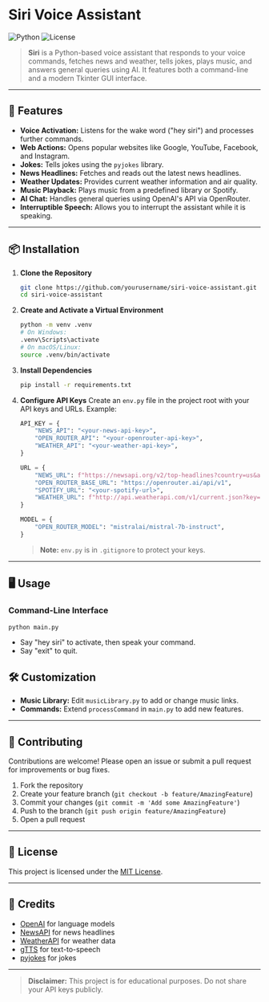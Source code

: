 # Siri Voice Assistant

![Python](https://img.shields.io/badge/Python-3.8%2B-blue)
![License](https://img.shields.io/badge/License-MIT-green)

> **Siri** is a Python-based voice assistant that responds to your voice commands, fetches news and weather, tells jokes, plays music, and answers general queries using AI. It features both a command-line and a modern Tkinter GUI interface.

---

## 🚀 Features
- **Voice Activation:** Listens for the wake word ("hey siri") and processes further commands.
- **Web Actions:** Opens popular websites like Google, YouTube, Facebook, and Instagram.
- **Jokes:** Tells jokes using the `pyjokes` library.
- **News Headlines:** Fetches and reads out the latest news headlines.
- **Weather Updates:** Provides current weather information and air quality.
- **Music Playback:** Plays music from a predefined library or Spotify.
- **AI Chat:** Handles general queries using OpenAI's API via OpenRouter.
- **Interruptible Speech:** Allows you to interrupt the assistant while it is speaking.


---

## 📦 Installation

1. **Clone the Repository**
   ```bash
   git clone https://github.com/yourusername/siri-voice-assistant.git
   cd siri-voice-assistant
   ```

2. **Create and Activate a Virtual Environment**
   ```bash
   python -m venv .venv
   # On Windows:
   .venv\Scripts\activate
   # On macOS/Linux:
   source .venv/bin/activate
   ```

3. **Install Dependencies**
   ```bash
   pip install -r requirements.txt
   ```

4. **Configure API Keys**
   Create an `env.py` file in the project root with your API keys and URLs. Example:
   ```python
   API_KEY = {
       "NEWS_API": "<your-news-api-key>",
       "OPEN_ROUTER_API": "<your-openrouter-api-key>",
       "WEATHER_API": "<your-weather-api-key>",
   }

   URL = {
       "NEWS_URL": f"https://newsapi.org/v2/top-headlines?country=us&apiKey={API_KEY['NEWS_API']}",
       "OPEN_ROUTER_BASE_URL": "https://openrouter.ai/api/v1",
       "SPOTIFY_URL": "<your-spotify-url>",
       "WEATHER_URL": f"http://api.weatherapi.com/v1/current.json?key={API_KEY['WEATHER_API']}&q=New Delhi&aqi=yes"
   }

   MODEL = {
       "OPEN_ROUTER_MODEL": "mistralai/mistral-7b-instruct",
   }
   ```
   > **Note:** `env.py` is in `.gitignore` to protect your keys.

---

## 🖥️ Usage

### Command-Line Interface
```bash
python main.py
```
- Say "hey siri" to activate, then speak your command.
- Say "exit" to quit.

## 🛠️ Customization
- **Music Library:** Edit `musicLibrary.py` to add or change music links.
- **Commands:** Extend `processCommand` in `main.py` to add new features.

---

## 🤝 Contributing
Contributions are welcome! Please open an issue or submit a pull request for improvements or bug fixes.

1. Fork the repository
2. Create your feature branch (`git checkout -b feature/AmazingFeature`)
3. Commit your changes (`git commit -m 'Add some AmazingFeature'`)
4. Push to the branch (`git push origin feature/AmazingFeature`)
5. Open a pull request

---

## 📄 License

This project is licensed under the [MIT License](LICENSE).

---

## 🙏 Credits
- [OpenAI](https://openai.com/) for language models
- [NewsAPI](https://newsapi.org/) for news headlines
- [WeatherAPI](https://www.weatherapi.com/) for weather data
- [gTTS](https://pypi.org/project/gTTS/) for text-to-speech
- [pyjokes](https://pypi.org/project/pyjokes/) for jokes

---

> **Disclaimer:** This project is for educational purposes. Do not share your API keys publicly. 
